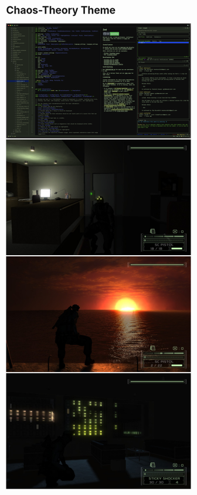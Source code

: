 
# Chaos-Theory Theme


![Theme preview](./assets/preview.png)
![Capture 1](./assets/capture_1.jpeg)
![Capture 2](./assets/capture_2.jpeg)
![Capture 3](./assets/capture_3.jpeg)
